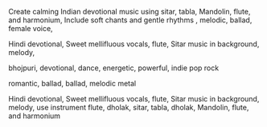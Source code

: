 Create calming Indian devotional music using sitar,      tabla,   Mandolin,     flute,      and harmonium,      Include soft chants and gentle rhythms ,    melodic, ballad,    female voice,  

Hindi devotional, Sweet mellifluous vocals, flute, Sitar music in background,   melody,  

bhojpuri,  devotional,  dance,  energetic,  powerful,  indie pop rock

romantic,    ballad,   ballad,  melodic metal


Hindi devotional, Sweet mellifluous vocals, flute, Sitar music in background,   melody,   use instrument  flute,  dholak, sitar, tabla, dholak,  Mandolin, flute, and harmonium



